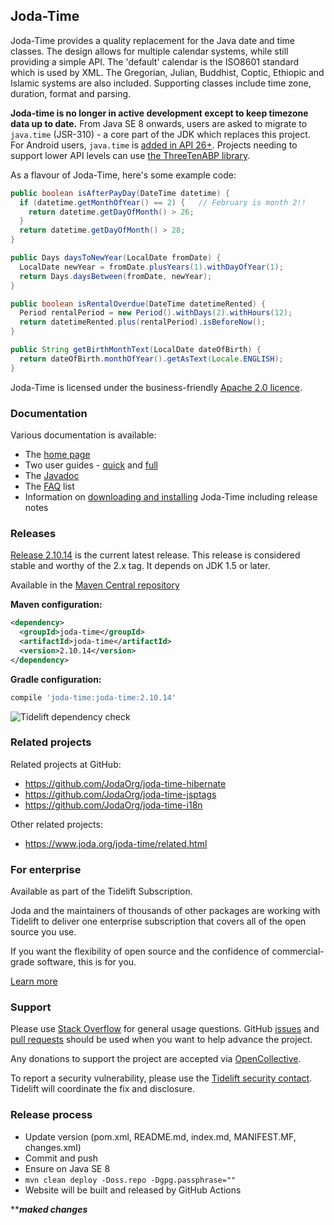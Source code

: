 Joda-Time
---------

Joda-Time provides a quality replacement for the Java date and time classes.
The design allows for multiple calendar systems, while still providing a simple API.
The 'default' calendar is the ISO8601 standard which is used by XML.
The Gregorian, Julian, Buddhist, Coptic, Ethiopic and Islamic systems are also included.
Supporting classes include time zone, duration, format and parsing. 

**Joda-time is no longer in active development except to keep timezone data up to date.**
From Java SE 8 onwards, users are asked to migrate to `java.time` (JSR-310) - a core part of the JDK which replaces this project.
For Android users, `java.time` is [added in API 26+](https://developer.android.com/reference/java/time/package-summary).
Projects needing to support lower API levels can use [the ThreeTenABP library](https://github.com/JakeWharton/ThreeTenABP).

As a flavour of Joda-Time, here's some example code:

```java
public boolean isAfterPayDay(DateTime datetime) {
  if (datetime.getMonthOfYear() == 2) {   // February is month 2!!
    return datetime.getDayOfMonth() > 26;
  }
  return datetime.getDayOfMonth() > 28;
}

public Days daysToNewYear(LocalDate fromDate) {
  LocalDate newYear = fromDate.plusYears(1).withDayOfYear(1);
  return Days.daysBetween(fromDate, newYear);
}

public boolean isRentalOverdue(DateTime datetimeRented) {
  Period rentalPeriod = new Period().withDays(2).withHours(12);
  return datetimeRented.plus(rentalPeriod).isBeforeNow();
}

public String getBirthMonthText(LocalDate dateOfBirth) {
  return dateOfBirth.monthOfYear().getAsText(Locale.ENGLISH);
}
```

Joda-Time is licensed under the business-friendly [Apache 2.0 licence](https://www.joda.org/joda-time/licenses.html).


### Documentation
Various documentation is available:

* The [home page](https://www.joda.org/joda-time/)
* Two user guides - [quick](https://www.joda.org/joda-time/quickstart.html) and [full](https://www.joda.org/joda-time/userguide.html)
* The [Javadoc](https://www.joda.org/joda-time/apidocs/index.html)
* The [FAQ](https://www.joda.org/joda-time/faq.html) list
* Information on [downloading and installing](https://www.joda.org/joda-time/installation.html) Joda-Time including release notes


### Releases
[Release 2.10.14](https://www.joda.org/joda-time/download.html) is the current latest release.
This release is considered stable and worthy of the 2.x tag.
It depends on JDK 1.5 or later.

Available in the [Maven Central repository](https://search.maven.org/search?q=g:joda-time%20AND%20a:joda-time&core=gav)

**Maven configuration:**
```xml
<dependency>
  <groupId>joda-time</groupId>
  <artifactId>joda-time</artifactId>
  <version>2.10.14</version>
</dependency>
```

**Gradle configuration:**
```groovy
compile 'joda-time:joda-time:2.10.14'
```

![Tidelift dependency check](https://tidelift.com/badges/github/JodaOrg/joda-time)


### Related projects
Related projects at GitHub:
- https://github.com/JodaOrg/joda-time-hibernate
- https://github.com/JodaOrg/joda-time-jsptags
- https://github.com/JodaOrg/joda-time-i18n

Other related projects:
- https://www.joda.org/joda-time/related.html


### For enterprise
Available as part of the Tidelift Subscription.

Joda and the maintainers of thousands of other packages are working with Tidelift to deliver one enterprise subscription that covers all of the open source you use.

If you want the flexibility of open source and the confidence of commercial-grade software, this is for you.

[Learn more](https://tidelift.com/subscription/pkg/maven-joda-time-joda-time?utm_source=maven-joda-time-joda-time&utm_medium=github)


### Support
Please use [Stack Overflow](https://stackoverflow.com/questions/tagged/jodatime) for general usage questions.
GitHub [issues](https://github.com/JodaOrg/joda-time/issues) and [pull requests](https://github.com/JodaOrg/joda-time/pulls)
should be used when you want to help advance the project.

Any donations to support the project are accepted via [OpenCollective](https://opencollective.com/joda).

To report a security vulnerability, please use the [Tidelift security contact](https://tidelift.com/security).
Tidelift will coordinate the fix and disclosure.


### Release process

* Update version (pom.xml, README.md, index.md, MANIFEST.MF, changes.xml)
* Commit and push
* Ensure on Java SE 8
* `mvn clean deploy -Doss.repo -Dgpg.passphrase=""`
* Website will be built and released by GitHub Actions

***********maked changes*********
